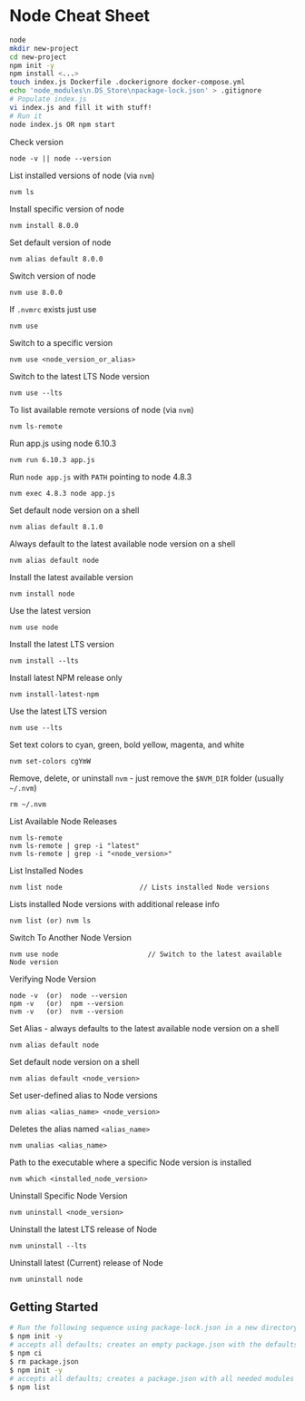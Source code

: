 Node Cheat Sheet
=
```bash
node
mkdir new-project
cd new-project
npm init -y
npm install <...>
touch index.js Dockerfile .dockerignore docker-compose.yml
echo 'node_modules\n.DS_Store\npackage-lock.json' > .gitignore
# Populate index.js
vi index.js and fill it with stuff!
# Run it 
node index.js OR npm start
```

Check version

    node -v || node --version

List installed versions of node (via `nvm`)
    
    nvm ls

Install specific version of node

    nvm install 8.0.0

Set default version of node

    nvm alias default 8.0.0

Switch version of node

    nvm use 8.0.0

If `.nvmrc` exists just use

    nvm use

Switch to a specific version

    nvm use <node_version_or_alias>

Switch to the latest LTS Node version

    nvm use --lts

To list available remote versions of node (via `nvm`)

    nvm ls-remote

 Run app.js using node 6.10.3

    nvm run 6.10.3 app.js

 Run `node app.js` with `PATH` pointing to node 4.8.3

    nvm exec 4.8.3 node app.js

 Set default node version on a shell

    nvm alias default 8.1.0

Always default to the latest available node version on a shell

    nvm alias default node 

Install the latest available version

    nvm install node

Use the latest version

    nvm use node

Install the latest LTS version

    nvm install --lts

Install latest NPM release only

    nvm install-latest-npm

Use the latest LTS version

    nvm use --lts

Set text colors to cyan, green, bold yellow, magenta, and white

    nvm set-colors cgYmW

Remove, delete, or uninstall `nvm` - just remove the `$NVM_DIR` folder (usually `~/.nvm`)

    rm ~/.nvm

List Available Node Releases

    nvm ls-remote
    nvm ls-remote | grep -i "latest"        
    nvm ls-remote | grep -i "<node_version>"

List Installed Nodes

    nvm list node                   // Lists installed Node versions

Lists installed Node versions with additional release info

    nvm list (or) nvm ls

Switch To Another Node Version

    nvm use node                      // Switch to the latest available Node version

Verifying Node Version

    node -v  (or)  node --version
    npm -v   (or)  npm --version
    nvm -v   (or)  nvm --version

Set Alias - always defaults to the latest available node version on a shell

    nvm alias default node

Set default node version on a shell

    nvm alias default <node_version>

Set user-defined alias to Node versions

    nvm alias <alias_name> <node_version> 

Deletes the alias named `<alias_name>`

    nvm unalias <alias_name>

Path to the executable where a specific Node version is installed

    nvm which <installed_node_version>

Uninstall Specific Node Version

    nvm uninstall <node_version>
    
Uninstall the latest LTS release of Node

    nvm uninstall --lts

Uninstall latest (Current) release of Node

    nvm uninstall node

## Getting Started ##
```bash
# Run the following sequence using package-lock.json in a new directory (/tmp/pakey/ntest) or your project's directory (/app/data/project):
$ npm init -y
# accepts all defaults; creates an empty package.json with the defaults
$ npm ci
$ rm package.json
$ npm init -y
# accepts all defaults; creates a package.json with all needed modules added as deps
$ npm list
```
